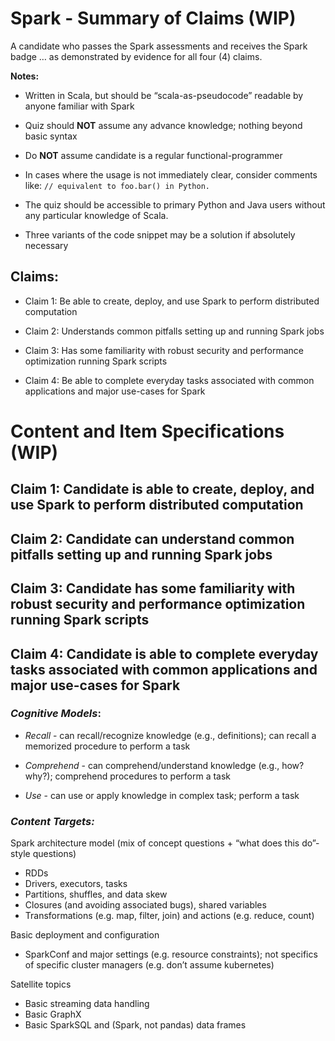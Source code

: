 Spark - Summary of Claims (WIP)
==============================

A candidate who passes the Spark assessments and receives the Spark badge … as demonstrated by evidence for all four (4) claims. 

**Notes:**

- Written in Scala, but should be “scala-as-pseudocode” readable by anyone familiar with Spark

- Quiz should **NOT** assume any advance knowledge; nothing beyond basic syntax

- Do **NOT** assume candidate is a regular functional-programmer

- In cases where the usage is not immediately clear, consider comments like:
`// equivalent to foo.bar() in Python.`

- The quiz should be accessible to primary Python and Java users without any particular knowledge of Scala.

- Three variants of the code snippet may be a solution if absolutely necessary

## Claims:
-   Claim 1: Be able to create, deploy, and use Spark to perform distributed computation

-   Claim 2: Understands common pitfalls setting up and running Spark jobs

-   Claim 3: Has some familiarity with robust security and performance optimization running Spark scripts

-   Claim 4: Be able to complete everyday tasks associated with common applications and major use-cases for Spark


Content and Item Specifications (WIP)
=====================================

## Claim 1: Candidate is able to create, deploy, and use Spark to perform distributed computation

## Claim 2: Candidate can understand common pitfalls setting up and running Spark jobs

## Claim 3: Candidate has some familiarity with robust security and performance optimization running Spark scripts

## Claim 4: Candidate is able to complete everyday tasks associated with common applications and major use-cases for Spark

### ***Cognitive Models***:

-   *Recall* - can recall/recognize knowledge (e.g., definitions); can
    recall a memorized procedure to perform a task

-   *Comprehend* - can comprehend/understand knowledge (e.g., how?
    why?); comprehend procedures to perform a task
    
-   *Use* - can use or apply knowledge in complex task; perform a task

### ***Content Targets:***
Spark architecture model (mix of concept questions + “what does this do”-style questions)
* RDDs
* Drivers, executors, tasks
* Partitions, shuffles, and data skew
* Closures (and avoiding associated bugs), shared variables
* Transformations (e.g. map, filter, join) and actions (e.g. reduce, count)

Basic deployment and configuration
* SparkConf and major settings (e.g. resource constraints); not specifics of specific cluster managers (e.g. don’t assume kubernetes)

Satellite topics
* Basic streaming data handling
* Basic GraphX
* Basic SparkSQL and (Spark, not pandas) data frames
